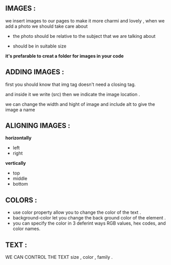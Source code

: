 ## IMAGES :

we insert images to our pages to make it more charmi and lovely ,
when we add a photo we should take care about  

- the photo should be relative to the subject that we are talking about 

- should be in suitable size 

**it's prefarable to creat  a folder for images in your code**

## ADDING IMAGES :

first you should know that img tag doesn't need a closing tag.

and inside it we write (src) then we indicate the image location .

we can change the width and hight of image and include alt to give the image a name 

## ALIGNING IMAGES :

**horizontally**

- left 
- right 

**vertically**

- top 
- middle 
- bottom 

## COLORS :

 - use color property allow you to change the color of the text .
 - background-color let you change the back ground color of the element .
 - you can specify the color in 3 deferint ways RGB values, hex codes, and color names.


 ## TEXT :

 WE CAN CONTROL THE TEXT size , color , family .

